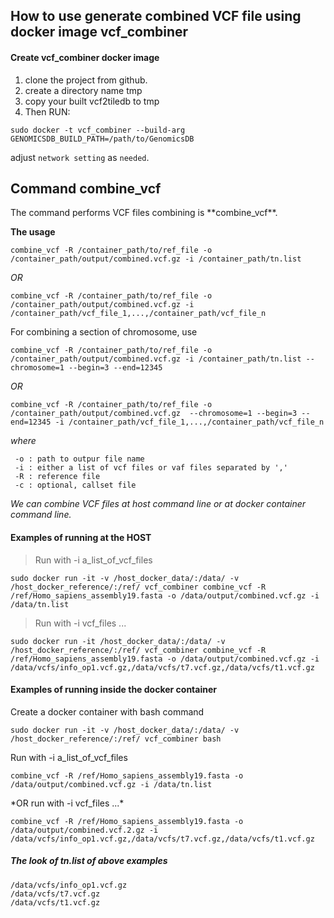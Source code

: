 ## How to use generate combined VCF file using docker image vcf_combiner
#### Create vcf_combiner docker image

1. clone the project from github.
2. create a directory name tmp
3. copy your built vcf2tiledb to tmp
4. Then RUN:

<pre><code>sudo docker -t vcf_combiner --build-arg GENOMICSDB_BUILD_PATH=/path/to/GenomicsDB</code></pre>

adjust `network setting` as `needed`.

## Command combine_vcf
<p>The command performs VCF files combining is **combine_vcf**.</p>

<b>The usage</b>
<pre><code>combine_vcf -R /container_path/to/ref_file -o /container_path/output/combined.vcf.gz -i /container_path/tn.list</code></pre>

*OR*
 <pre><code>combine_vcf -R /container_path/to/ref_file -o /container_path/output/combined.vcf.gz -i /container_path/vcf_file_1,...,/container_path/vcf_file_n</code></pre>

For combining a section of chromosome, use 
<pre><code>combine_vcf -R /container_path/to/ref_file -o /container_path/output/combined.vcf.gz -i /container_path/tn.list --chromosome=1 --begin=3 --end=12345</code></pre>

*OR*
 <pre><code>combine_vcf -R /container_path/to/ref_file -o /container_path/output/combined.vcf.gz  --chromosome=1 --begin=3 --end=12345 -i /container_path/vcf_file_1,...,/container_path/vcf_file_n</code></pre>

_where_

     -o : path to outpur file name
     -i : either a list of vcf files or vaf files separated by ','
     -R : reference file
     -c : optional, callset file
*We can combine VCF files at host command line or at docker container command line.*

#### Examples of running at the HOST
>Run with -i a_list_of_vcf_files
<pre><code>sudo docker run -it -v /host_docker_data/:/data/ -v /host_docker_reference/:/ref/ vcf_combiner combine_vcf -R /ref/Homo_sapiens_assembly19.fasta -o /data/output/combined.vcf.gz -i /data/tn.list</code></pre>

>Run with -i vcf_files ...
<pre><code>sudo docker run -it /host_docker_data/:/data/ -v /host_docker_reference/:/ref/ vcf_combiner combine_vcf -R /ref/Homo_sapiens_assembly19.fasta -o /data/output/combined.vcf.gz -i /data/vcfs/info_op1.vcf.gz,/data/vcfs/t7.vcf.gz,/data/vcfs/t1.vcf.gz</code></pre>

#### Examples of running inside the docker container

<p>Create a docker container with bash command
<pre><code>sudo docker run -it -v /host_docker_data/:/data/ -v /host_docker_reference/:/ref/ vcf_combiner bash</code></pre>
</p>
<p>Run with -i a_list_of_vcf_files
<pre><code>combine_vcf -R /ref/Homo_sapiens_assembly19.fasta -o /data/output/combined.vcf.gz -i /data/tn.list</code></pre>
*OR run with -i vcf_files ...*
<pre><code>combine_vcf -R /ref/Homo_sapiens_assembly19.fasta -o /data/output/combined.vcf.2.gz -i /data/vcfs/info_op1.vcf.gz,/data/vcfs/t7.vcf.gz,/data/vcfs/t1.vcf.gz</code></pre>
</p>

##### The look of tn.list of above examples

    /data/vcfs/info_op1.vcf.gz
    /data/vcfs/t7.vcf.gz
    /data/vcfs/t1.vcf.gz
